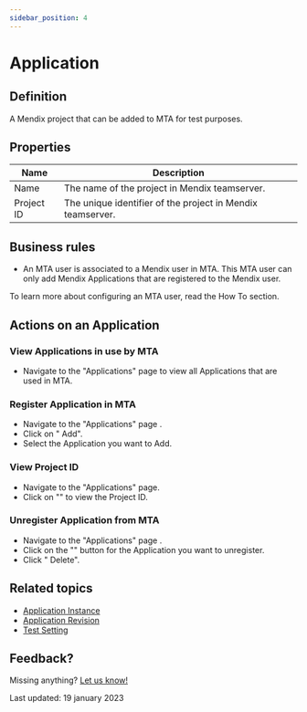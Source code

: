 ```yaml
---
sidebar_position: 4
---
```


# Application

## Definition

A Mendix project that can be added to MTA for test purposes. 

## Properties
| Name       | Description                                                |
| ---------- | ---------------------------------------------------------- |
| Name       | The name of the project in Mendix teamserver.              |
| Project ID | The unique identifier of the project in Mendix teamserver. |

## Business rules
- An MTA user is associated to a Mendix user in MTA. This MTA user can only add Mendix Applications that are registered to the Mendix user. 

To learn more about configuring an MTA user, read the How To section.

## Actions on an Application

### View Applications in use by MTA
- Navigate to the "Applications" page to view all Applications that are used in MTA.

### Register Application in MTA
- Navigate to the "Applications" page .
- Click on "<i class="fal fa-plus-circle"></i> Add".
- Select the Application you want to Add.

### View Project ID
- Navigate to the "Applications" page.
- Click on "<i class="fal fa-info-circle"></i>" to view the Project ID.

### Unregister Application from MTA
- Navigate to the "Applications" page .
- Click on the "<i class="fas fa-ellipsis"></i>" button for the Application you want to unregister.
- Click "<i class="fal fa-trash-can"></i> Delete".

## Related topics
- [Application Instance](application-instance)
- [Application Revision](application-revision)
- [Test Setting](test-setting)

## Feedback?
Missing anything? [Let us know!](mailto:support@menditect.com)

Last updated: 19 january 2023